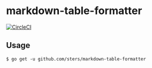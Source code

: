 # markdown-table-formatter

[![CircleCI](https://circleci.com/gh/sters/markdown-table-formatter.svg?style=svg)](https://circleci.com/gh/sters/markdown-table-formatter)

## Usage

```
$ go get -u github.com/sters/markdown-table-formatter
```
